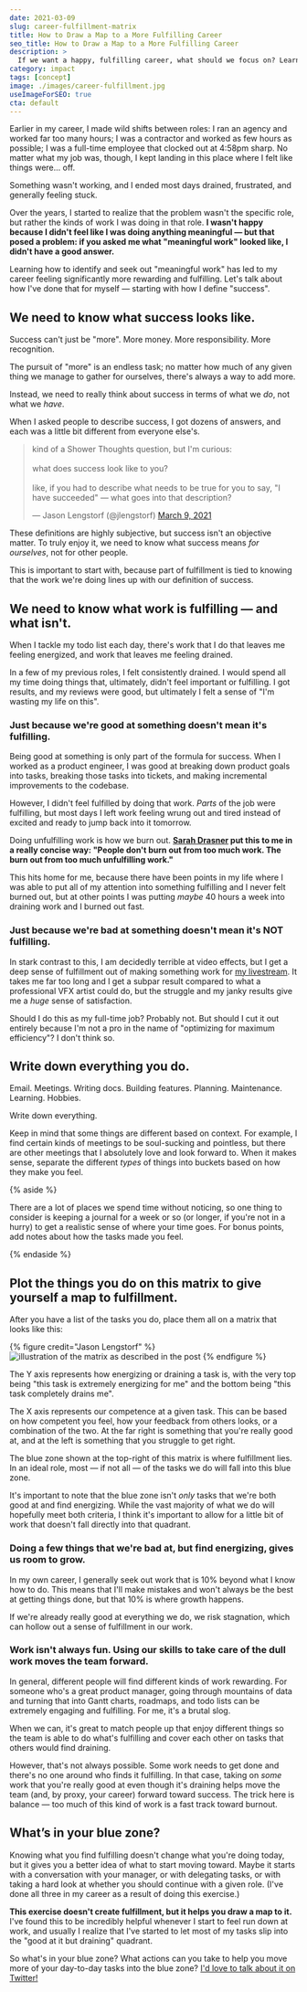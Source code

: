 ```yaml
---
date: 2021-03-09
slug: career-fulfillment-matrix
title: How to Draw a Map to a More Fulfilling Career
seo_title: How to Draw a Map to a More Fulfilling Career
description: >
  If we want a happy, fulfilling career, what should we focus on? Learn an exercise that’s helped me create clarity on where to focus my effort for success.
category: impact
tags: [concept]
image: ./images/career-fulfillment.jpg
useImageForSEO: true
cta: default
---
```


Earlier in my career, I made wild shifts between roles: I ran an agency and worked far too many hours; I was a contractor and worked as few hours as possible; I was a full-time employee that clocked out at 4:58pm sharp. No matter what my job was, though, I kept landing in this place where I felt like things were... off.

Something wasn't working, and I ended most days drained, frustrated, and generally feeling stuck.

Over the years, I started to realize that the problem wasn't the specific role, but rather the kinds of work I was doing in that role. **I wasn't happy because I didn't feel like I was doing anything meaningful — but that posed a problem: if you asked me what "meaningful work" looked like, I didn't have a good answer.**

Learning how to identify and seek out "meaningful work" has led to my career feeling significantly more rewarding and fulfilling. Let's talk about how I've done that for myself — starting with how I define "success".

## We need to know what success looks like.

Success can't just be "more". More money. More responsibility. More recognition.

The pursuit of "more" is an endless task; no matter how much of any given thing we manage to gather for ourselves, there's always a way to add more.

Instead, we need to really think about success in terms of what we *do*, not what we *have*.

When I asked people to describe success, I got dozens of answers, and each was a little bit different from everyone else's.

<blockquote class="twitter-tweet" data-dnt="true"><p lang="en" dir="ltr">kind of a Shower Thoughts question, but I&#39;m curious:<br/><br/>what does success look like to you?<br/><br/>like, if you had to describe what needs to be true for you to say, &quot;I have succeeded&quot; — what goes into that description?</p>&mdash; Jason Lengstorf (@jlengstorf) <a href="https://twitter.com/jlengstorf/status/1369113349540093955?ref_src=twsrc%5Etfw">March 9, 2021</a></blockquote><script async src="https://platform.twitter.com/widgets.js" charset="utf-8"></script> 

These definitions are highly subjective, but success isn't an objective matter. To truly enjoy it, we need to know what success means *for ourselves*, not for other people.

This is important to start with, because part of fulfillment is tied to knowing that the work we're doing lines up with our definition of success.

## We need to know what work is fulfilling — and what isn't.

When I tackle my todo list each day, there's work that I do that leaves me feeling energized, and work that leaves me feeling drained.

In a few of my previous roles, I felt consistently drained. I would spend all my time doing things that, ultimately, didn't feel important or fulfilling. I got results, and my reviews were good, but ultimately I felt a sense of "I'm wasting my life on this".

### Just because we're good at something doesn't mean it's fulfilling.

Being good at something is only part of the formula for success. When I worked as a product engineer, I was good at breaking down product goals into tasks, breaking those tasks into tickets, and making incremental improvements to the codebase.

However, I didn't feel fulfilled by doing that work. *Parts* of the job were fulfilling, but most days I left work feeling wrung out and tired instead of excited and ready to jump back into it tomorrow.

Doing unfulfilling work is how we burn out. **[Sarah Drasner](https://twitter.com/sarah_edo) put this to me in a really concise way: "People don't burn out from too much work. The burn out from too much unfulfilling work."**

This hits home for me, because there have been points in my life where I was able to put all of my attention into something fulfilling and I never felt burned out, but at other points I was putting *maybe* 40 hours a week into draining work and I burned out fast.

### Just because we're bad at something doesn't mean it's NOT fulfilling.

In stark contrast to this, I am decidedly terrible at video effects, but I get a deep sense of fulfillment out of making something work for [my livestream](https://www.learnwithjason.dev/). It takes me far too long and I get a subpar result compared to what a professional VFX artist could do, but the struggle and my janky results give me a *huge* sense of satisfaction.

Should I do this as my full-time job? Probably not. But should I cut it out entirely because I'm not a pro in the name of "optimizing for maximum efficiency"? I don't think so.

## Write down everything you do.

Email. Meetings. Writing docs. Building features. Planning. Maintenance. Learning. Hobbies.

Write down everything.

Keep in mind that some things are different based on context. For example, I find certain kinds of meetings to be soul-sucking and pointless, but there are other meetings that I absolutely love and look forward to. When it makes sense, separate the different *types* of things into buckets based on how they make you feel.

{% aside %}

There are a lot of places we spend time without noticing, so one thing to consider is keeping a journal for a week or so (or longer, if you're not in a hurry) to get a realistic sense of where your time goes. For bonus points, add notes about how the tasks made you feel.

{% endaside %}

## Plot the things you do on this matrix to give yourself a map to fulfillment.

After you have a list of the tasks you do, place them all on a matrix that looks like this:

{% figure credit="Jason Lengstorf" %}
  ![illustration of the matrix as described in the post](images/job-fulfillment-matrix.jpg)
{% endfigure %}

The Y axis represents how energizing or draining a task is, with the very top being "this task is extremely energizing for me" and the bottom being "this task completely drains me".

The X axis represents our competence at a given task. This can be based on how competent you feel, how your feedback from others looks, or a combination of the two. At the far right is something that you're really good at, and at the left is something that you struggle to get right.

The blue zone shown at the top-right of this matrix is where fulfillment lies. In an ideal role, most — if not all — of the tasks we do will fall into this blue zone.

It's important to note that the blue zone isn't *only* tasks that we're both good at and find energizing. While the vast majority of what we do will hopefully meet both criteria, I think it's important to allow for a little bit of work that doesn't fall directly into that quadrant.

### Doing a few things that we're bad at, but find energizing, gives us room to grow.

In my own career, I generally seek out work that is 10% beyond what I know how to do. This means that I'll make mistakes and won't always be the best at getting things done, but that 10% is where growth happens.

If we're already really good at everything we do, we risk stagnation, which can hollow out a sense of fulfillment in our work.

### Work isn't always fun. Using our skills to take care of the dull work moves the team forward.

In general, different people will find different kinds of work rewarding. For someone who's a great product manager, going through mountains of data and turning that into Gantt charts, roadmaps, and todo lists can be extremely engaging and fulfilling. For me, it's a brutal slog.

When we can, it's great to match people up that enjoy different things so the team is able to do what's fulfilling and cover each other on tasks that others would find draining.

However, that's not always possible. Some work needs to get done and there's no one around who finds it fulfilling. In that case, taking on *some* work that you're really good at even though it's draining helps move the team (and, by proxy, your career) forward toward success. The trick here is balance — too much of this kind of work is a fast track toward burnout.

## What’s in your blue zone?

Knowing what you find fulfilling doesn't change what you're doing today, but it gives you a better idea of what to start moving toward. Maybe it starts with a conversation with your manager, or with delegating tasks, or with taking a hard look at whether you should continue with a given role. (I've done all three in my career as a result of doing this exercise.)

**This exercise doesn't create fulfillment, but it helps you draw a map to it.** I've found this to be incredibly helpful whenever I start to feel run down at work, and usually I realize that I've started to let most of my tasks slip into the "good at it but draining" quadrant.

So what's in your blue zone? What actions can you take to help you move more of your day-to-day tasks into the blue zone? [I'd love to talk about it on Twitter!](https://twitter.com/compose/tweet?text=How%20to%20draw%20a%20map%20to%20a%20fulfilling%20career%20by%20@jlengstorf&url=https://www.jason.af/career-fulfillment-matrix/)
